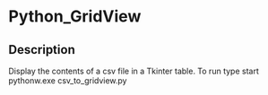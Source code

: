 # Python_GridView



## Description

Display the contents of a csv file in a Tkinter table.  To run type start pythonw.exe csv_to_gridview.py

